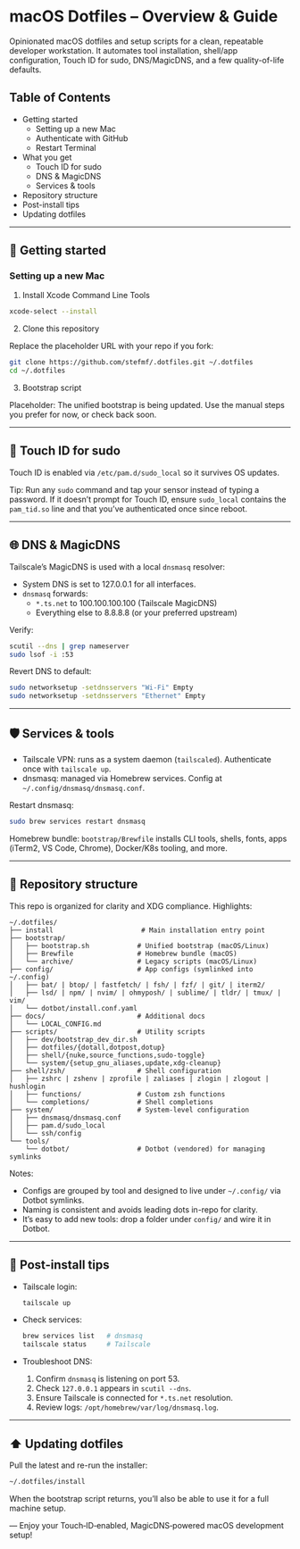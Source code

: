 # macOS Dotfiles – Overview & Guide

Opinionated macOS dotfiles and setup scripts for a clean, repeatable developer workstation. It automates tool installation, shell/app configuration, Touch ID for sudo, DNS/MagicDNS, and a few quality-of-life defaults.

## Table of Contents

- Getting started
  - Setting up a new Mac
  - Authenticate with GitHub
  - Restart Terminal
- What you get
  - Touch ID for sudo
  - DNS & MagicDNS
  - Services & tools
- Repository structure
- Post-install tips
- Updating dotfiles

---

## 🚀 Getting started

### Setting up a new Mac

1) Install Xcode Command Line Tools

```bash
xcode-select --install
```

2) Clone this repository

Replace the placeholder URL with your repo if you fork:

```bash
git clone https://github.com/stefmf/.dotfiles.git ~/.dotfiles
cd ~/.dotfiles
```

3) Bootstrap script

<!-- Bootstrap script temporarily under maintenance -->

Placeholder: The unified bootstrap is being updated. Use the manual steps you prefer for now, or check back soon.

---

## 🔐 Touch ID for sudo

Touch ID is enabled via `/etc/pam.d/sudo_local` so it survives OS updates.

Tip: Run any `sudo` command and tap your sensor instead of typing a password. If it doesn’t prompt for Touch ID, ensure `sudo_local` contains the `pam_tid.so` line and that you’ve authenticated once since reboot.

---

## 🌐 DNS & MagicDNS

Tailscale’s MagicDNS is used with a local `dnsmasq` resolver:

- System DNS is set to 127.0.0.1 for all interfaces.
- `dnsmasq` forwards:
  - `*.ts.net` to 100.100.100.100 (Tailscale MagicDNS)
  - Everything else to 8.8.8.8 (or your preferred upstream)

Verify:

```bash
scutil --dns | grep nameserver
sudo lsof -i :53
```

Revert DNS to default:

```bash
sudo networksetup -setdnsservers "Wi-Fi" Empty
sudo networksetup -setdnsservers "Ethernet" Empty
```

---

## 🛡️ Services & tools

- Tailscale VPN: runs as a system daemon (`tailscaled`). Authenticate once with `tailscale up`.
- dnsmasq: managed via Homebrew services. Config at `~/.config/dnsmasq/dnsmasq.conf`.

Restart dnsmasq:

```bash
sudo brew services restart dnsmasq
```

Homebrew bundle: `bootstrap/Brewfile` installs CLI tools, shells, fonts, apps (iTerm2, VS Code, Chrome), Docker/K8s tooling, and more.

---

## 📁 Repository structure

This repo is organized for clarity and XDG compliance. Highlights:

```
~/.dotfiles/
├── install                      # Main installation entry point
├── bootstrap/
│   ├── bootstrap.sh            # Unified bootstrap (macOS/Linux)
│   ├── Brewfile                # Homebrew bundle (macOS)
│   └── archive/                # Legacy scripts (macOS/Linux)
├── config/                     # App configs (symlinked into ~/.config)
│   ├── bat/ | btop/ | fastfetch/ | fsh/ | fzf/ | git/ | iterm2/
│   ├── lsd/ | npm/ | nvim/ | ohmyposh/ | sublime/ | tldr/ | tmux/ | vim/
│   └── dotbot/install.conf.yaml
├── docs/                       # Additional docs
│   └── LOCAL_CONFIG.md
├── scripts/                    # Utility scripts
│   ├── dev/bootstrap_dev_dir.sh
│   ├── dotfiles/{dotall,dotpost,dotup}
│   ├── shell/{nuke,source_functions,sudo-toggle}
│   └── system/{setup_gnu_aliases,update,xdg-cleanup}
├── shell/zsh/                  # Shell configuration
│   ├── zshrc | zshenv | zprofile | zaliases | zlogin | zlogout | hushlogin
│   ├── functions/              # Custom zsh functions
│   └── completions/            # Shell completions
├── system/                     # System-level configuration
│   ├── dnsmasq/dnsmasq.conf
│   ├── pam.d/sudo_local
│   └── ssh/config
└── tools/
    └── dotbot/                 # Dotbot (vendored) for managing symlinks
```

Notes:
- Configs are grouped by tool and designed to live under `~/.config/` via Dotbot symlinks.
- Naming is consistent and avoids leading dots in-repo for clarity.
- It’s easy to add new tools: drop a folder under `config/` and wire it in Dotbot.

---

## 🔧 Post-install tips

- Tailscale login:

  ```bash
  tailscale up
  ```

- Check services:

  ```bash
  brew services list   # dnsmasq
  tailscale status     # Tailscale
  ```

- Troubleshoot DNS:
  1) Confirm `dnsmasq` is listening on port 53.
  2) Check `127.0.0.1` appears in `scutil --dns`.
  3) Ensure Tailscale is connected for `*.ts.net` resolution.
  4) Review logs: `/opt/homebrew/var/log/dnsmasq.log`.

---

## ⬆️ Updating dotfiles

Pull the latest and re-run the installer:

```bash
~/.dotfiles/install
```

When the bootstrap script returns, you’ll also be able to use it for a full machine setup.

— Enjoy your Touch‑ID‑enabled, MagicDNS‑powered macOS development setup!
